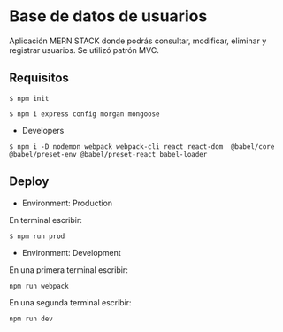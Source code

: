 # Base de datos de usuarios

Aplicación MERN STACK donde podrás consultar, modificar, eliminar y registrar usuarios.
Se utilizó patrón MVC.

## Requisitos

```
$ npm init

$ npm i express config morgan mongoose
```

* Developers
```
$ npm i -D nodemon webpack webpack-cli react react-dom  @babel/core @babel/preset-env @babel/preset-react babel-loader
```

## Deploy

* Environment: Production

En terminal escribir:
```
$ npm run prod
```

* Environment: Development

En una primera terminal escribir:
```
npm run webpack
```
En una segunda terminal escribir:
```
npm run dev
```